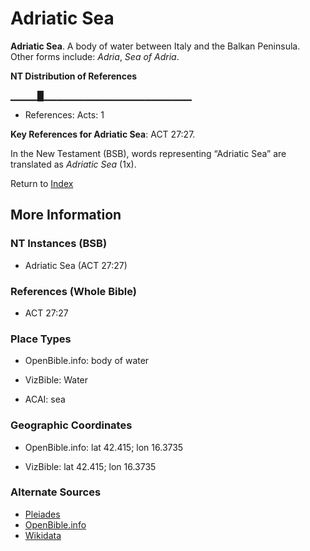 # Adriatic Sea
**Adriatic Sea**. 
A body of water between Italy and the Balkan Peninsula. 
Other forms include: 
*Adria*, *Sea of Adria*. 


**NT Distribution of References**

▁▁▁▁█▁▁▁▁▁▁▁▁▁▁▁▁▁▁▁▁▁▁▁▁▁▁
* References: Acts: 1



**Key References for Adriatic Sea**: 
ACT 27:27. 




In the New Testament (BSB), words representing “Adriatic Sea” are translated as 
*Adriatic Sea* (1x). 


Return to [Index](00-Index.md)

## More Information

### NT Instances (BSB)

* Adriatic Sea (ACT 27:27)



### References (Whole Bible)

* ACT 27:27


### Place Types

* OpenBible.info: body of water

* VizBible: Water

* ACAI: sea



### Geographic Coordinates

* OpenBible.info: lat 42.415; lon 16.3735

* VizBible: lat 42.415; lon 16.3735



### Alternate Sources

* [Pleiades](https://pleiades.stoa.org/places/1004)
* [OpenBible.info](https://www.openbible.info/geo/ancient/adc77fb)
* [Wikidata](http://www.wikidata.org/entity/Q13924)




